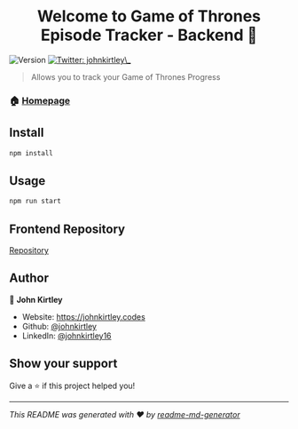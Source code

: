 <h1 align="center">Welcome to Game of Thrones Episode Tracker - Backend 👋</h1>
<p>
  <img alt="Version" src="https://img.shields.io/badge/version-0.1.0-blue.svg?cacheSeconds=2592000" />
  <a href="https://twitter.com/johnkirtley\_" target="_blank">
    <img alt="Twitter: johnkirtley\_" src="https://img.shields.io/twitter/follow/johnkirtley\_.svg?style=social" />
  </a>
</p>

> Allows you to track your Game of Thrones Progress

### 🏠 [Homepage](https://game-of-thrones-ecru.now.sh/)

## Install

```sh
npm install
```

## Usage

```sh
npm run start
```

## Frontend Repository

[Repository](https://github.com/johnkirtley/game-of-thrones)


## Author

👤 **John Kirtley**

- Website: https://johnkirtley.codes
- Github: [@johnkirtley](https://github.com/johnkirtley)
- LinkedIn: [@johnkirtley16](https://linkedin.com/in/johnkirtley16)

## Show your support

Give a ⭐️ if this project helped you!

---

_This README was generated with ❤️ by [readme-md-generator](https://github.com/kefranabg/readme-md-generator)_

